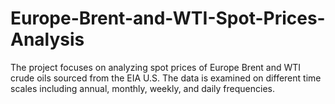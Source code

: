 # Europe-Brent-and-WTI-Spot-Prices-Analysis
The project focuses on analyzing spot prices of Europe Brent and WTI crude oils sourced from the EIA U.S. The data is examined on different time scales including annual, monthly, weekly, and daily frequencies.
